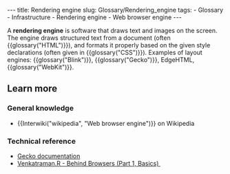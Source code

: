 --- title: Rendering engine slug: Glossary/Rendering_engine tags: - Glossary - Infrastructure - Rendering engine - Web browser engine ---

A **rendering engine** is software that draws text and images on the screen. The engine draws structured text from a document (often {{glossary("HTML")}}), and formats it properly based on the given style declarations (often given in {{glossary("CSS")}}). Examples of layout engines: {{glossary("Blink")}}, {{glossary("Gecko")}}, EdgeHTML, {{glossary("WebKit")}}.

## Learn more

### General knowledge

- {{Interwiki("wikipedia", "Web browser engine")}} on Wikipedia

### Technical reference

- [Gecko documentation](/en-US/docs/Mozilla/Gecko)
- [Venkatraman.R - Behind Browsers (Part 1, Basics) ](https://medium.com/@ramsunvtech/behind-browser-basics-part-1-b733e9f3c0e6)
